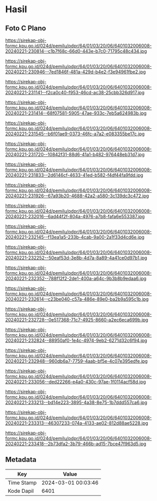 # Hasil

## Foto C Plano

https://sirekap-obj-formc.kpu.go.id/024d/pemilu/pdpr/64/01/03/20/06/6401032006008-20240221-230814--c1b7f68c-66d0-443e-b7c0-71795c48c434.jpg

https://sirekap-obj-formc.kpu.go.id/024d/pemilu/pdpr/64/01/03/20/06/6401032006008-20240221-230946--7ed1846f-481a-429d-b4e2-f3e94961fbe2.jpg

https://sirekap-obj-formc.kpu.go.id/024d/pemilu/pdpr/64/01/03/20/06/6401032006008-20240221-231141--f2ca0c40-f953-46cd-ac38-25cbb326d917.jpg

https://sirekap-obj-formc.kpu.go.id/024d/pemilu/pdpr/64/01/03/20/06/6401032006008-20240221-231414--68f07581-5905-47ae-933c-7eb5a624983b.jpg

https://sirekap-obj-formc.kpu.go.id/024d/pemilu/pdpr/64/01/03/20/06/6401032006008-20240221-231545--b6f01ae9-0373-46fc-a7a2-e083355be17c.jpg

https://sirekap-obj-formc.kpu.go.id/024d/pemilu/pdpr/64/01/03/20/06/6401032006008-20240221-231720--10842f31-88d6-41a1-b482-976448eb31d7.jpg

https://sirekap-obj-formc.kpu.go.id/024d/pemilu/pdpr/64/01/03/20/06/6401032006008-20240221-231833--2d6146cf-4633-41ed-b582-f4df44fa9fdd.jpg

https://sirekap-obj-formc.kpu.go.id/024d/pemilu/pdpr/64/01/03/20/06/6401032006008-20240221-231926--67a93b20-4688-42a2-a580-3c139dc3c472.jpg

https://sirekap-obj-formc.kpu.go.id/024d/pemilu/pdpr/64/01/03/20/06/6401032006008-20240221-232016--6ad44f2f-804a-4976-a7b8-fafa6e553387.jpg

https://sirekap-obj-formc.kpu.go.id/024d/pemilu/pdpr/64/01/03/20/06/6401032006008-20240221-232145--f13ea1a5-233b-4cab-9a00-2a1f33d4cd6e.jpg

https://sirekap-obj-formc.kpu.go.id/024d/pemilu/pdpr/64/01/03/20/06/6401032006008-20240221-232252--50eaf53d-3e8b-4d7a-8a89-4a41ce0d97b1.jpg

https://sirekap-obj-formc.kpu.go.id/024d/pemilu/pdpr/64/01/03/20/06/6401032006008-20240221-232352--788f12f2-2de1-400a-a64c-9b3b8b9edaa6.jpg

https://sirekap-obj-formc.kpu.go.id/024d/pemilu/pdpr/64/01/03/20/06/6401032006008-20240221-232614--c23be040-c57a-486e-89e0-ba2b9a595c1b.jpg

https://sirekap-obj-formc.kpu.go.id/024d/pemilu/pdpr/64/01/03/20/06/6401032006008-20240221-232728--0e517368-71c7-4925-8660-a2ec6eca699b.jpg

https://sirekap-obj-formc.kpu.go.id/024d/pemilu/pdpr/64/01/03/20/06/6401032006008-20240221-232824--88950af0-1e4c-4974-9eb2-6271d32c6f94.jpg

https://sirekap-obj-formc.kpu.go.id/024d/pemilu/pdpr/64/01/03/20/06/6401032006008-20240221-232948--960db6a7-7759-4aab-bf5e-4c07e395edfe.jpg

https://sirekap-obj-formc.kpu.go.id/024d/pemilu/pdpr/64/01/03/20/06/6401032006008-20240221-233056--ded22266-e4a0-430c-97ae-1f0114acf58d.jpg

https://sirekap-obj-formc.kpu.go.id/024d/pemilu/pdpr/64/01/03/20/06/6401032006008-20240221-233213--bd14e223-3895-4a38-8e75-1b7ddd557ca6.jpg

https://sirekap-obj-formc.kpu.go.id/024d/pemilu/pdpr/64/01/03/20/06/6401032006008-20240221-233313--46307233-074a-4133-ae02-812d88ae5228.jpg

https://sirekap-obj-formc.kpu.go.id/024d/pemilu/pdpr/64/01/03/20/06/6401032006008-20240221-233418--2b73dfa2-3b79-466b-ad15-7bce47f963d5.jpg


## Metadata

| Key        | Value               |
| ---------- | ------------------- |
| Time Stamp | 2024-03-01 00:03:46 |
| Kode Dapil | 6401                |



